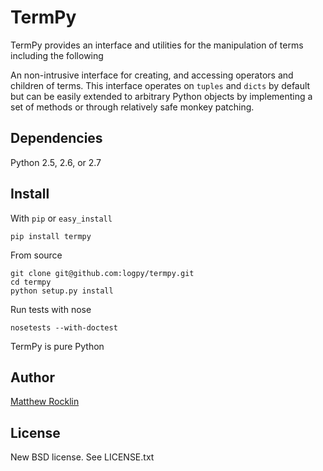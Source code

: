 TermPy
======

TermPy provides an interface and utilities for the manipulation of terms
including the following

An non-intrusive interface for creating, and accessing operators and children
of terms.  This interface operates on `tuples` and `dicts` by default but can
be easily extended to arbitrary Python objects by implementing a set of methods
or through relatively safe monkey patching.


Dependencies
------------

Python 2.5, 2.6, or 2.7


Install
-------

With `pip` or `easy_install`

    pip install termpy

From source

    git clone git@github.com:logpy/termpy.git
    cd termpy
    python setup.py install

Run tests with nose

    nosetests --with-doctest

TermPy is pure Python

Author
------

[Matthew Rocklin](http://matthewrocklin.com)

License
-------

New BSD license. See LICENSE.txt
